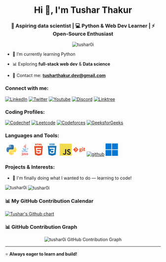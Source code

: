 <h1 align="center">Hi 👋, I'm Tushar Thakur</h1>
<h3 align="center">🚀 Aspiring data scientist | 💻 Python & Web Dev Learner | ⚡ Open-Source Enthusiast</h3>

<p align="center">
  <img src="https://komarev.com/ghpvc/?username=tushar0i&label=Profile%20views&color=0e75b6&style=flat" alt="tushar0i" />
</p>

- 🚀 I’m currently learning Python
  
- 📊 Exploring **full-stack web dev** & **Data science**

- 💌 Contact me: **tusharthakur.dev@gmail.com**

<h3 align="left">Connect with me:</h3>
<p align="left">
  <a href="https://linkedin.com/in/tushar0i" target="_blank"><img src="https://raw.githubusercontent.com/rahuldkjain/github-profile-readme-generator/master/src/images/icons/Social/linked-in-alt.svg" alt="LinkedIn" height="30" width="40" /></a>
  <a href="https://twitter.com/tushar0i" target="_blank"><img src="https://raw.githubusercontent.com/rahuldkjain/github-profile-readme-generator/master/src/images/icons/Social/twitter.svg" height="30" width="40" alt="Twitter" /></a>
  <a href="https://www.youtube.com/tusharzeroi" target="_blank"><img src="https://upload.wikimedia.org/wikipedia/commons/0/09/YouTube_full-color_icon_%282017%29.svg" alt="Youtube" height="30" width="40" /></a>
  <a href="https://discord.com/invite/8WTNGvJqU3" target="_blank"><img src="https://www.svgrepo.com/show/353655/discord-icon.svg" alt="Discord" height="30" width="40" /></a>
<!--   <a href="https://www.instagram.com/tusharzeroi" target="_blank"><img src="https://www.svgrepo.com/show/13639/instagram.svg" alt="Instagram" height="30" width="40" /></a> -->
  <a href="https://linktr.ee/tushar0i" target="_blank"><img src="https://assets.production.linktr.ee/profiles/_next/static/logo-assets/apple-icon-180x180.png" alt="Linktree" height="30" width="30" /></a>

</p>

<h3 align="left">Coding Profiles:</h3>
<p align="left">
  <a href="https://www.codechef.com/users/tushar0i" target="_blank"><img src="https://avatars.githubusercontent.com/u/11960354?v=4" alt="Codechef" height="30" width="40" /></a>
  <a href="https://www.leetcode.com/tushar0i" target="_blank"><img src="https://raw.githubusercontent.com/rahuldkjain/github-profile-readme-generator/master/src/images/icons/Social/leet-code.svg" alt="Leetcode" height="30" width="40" /></a>
  <a href="https://codeforces.com/profile/tushar0i" target="_blank"><img src="https://raw.githubusercontent.com/rahuldkjain/github-profile-readme-generator/master/src/images/icons/Social/codeforces.svg" alt="Codeforces" height="30" width="40" /></a>
  <a href="https://auth.geeksforgeeks.org/user/tushar0i" target="_blank"><img src="https://raw.githubusercontent.com/rahuldkjain/github-profile-readme-generator/master/src/images/icons/Social/geeks-for-geeks.svg" alt="GeeksforGeeks" height="30" width="40" /></a>
</p>

<h3 align="left">Languages and Tools:</h3>
<p align="left">
  <a href="https://www.python.org/" target="_blank"><img src="https://github.com/devicons/devicon/blob/master/icons/python/python-original.svg" alt="Python" width="40" height="40"/></a>
  <a href="https://www.java.com/" target="_blank"><img src="https://github.com/devicons/devicon/blob/master/icons/java/java-original-wordmark.svg" alt="java" width="40" height="40"/></a>
  <a href="https://www.w3.org/TR/2011/WD-html5-20110405/" target="_blank"><img src="https://github.com/devicons/devicon/blob/master/icons/html5/html5-plain-wordmark.svg" alt="html5" width="40" height="40"/></a>
  <a href="https://www.w3.org/TR/css/#css" target="_blank"><img src="https://github.com/devicons/devicon/blob/master/icons/css3/css3-plain-wordmark.svg" alt="css3" width="40" height="40"/></a>
  <a href="https://www.javascript.com" target="_blank"><img src="https://raw.githubusercontent.com/devicons/devicon/master/icons/javascript/javascript-original.svg" alt="javascript" width="40" height="40"/></a>
  <a href="https://git-scm.com/" target="_blank"><img src="https://github.com/devicons/devicon/blob/master/icons/git/git-plain-wordmark.svg" alt="git" width="40" height="40"/></a>
  <a href="https://www.github.com/" target="_blank"><img src="https://upload.wikimedia.org/wikipedia/commons/a/ae/Github-desktop-logo-symbol.svg" alt="github" width="40" height="40"/></a>
  <a href="https://www.microsoft.com/en-in/windows" target="_blank"><img src="https://github.com/devicons/devicon/blob/master/icons/windows11/windows11-original.svg" alt="windows" width="40" height="40"/></a>

<h3 align="left">Projects & Interests:</h3>
<ul>
 
  <li>🌟 I'm finally doing what I wanted to do — learning to code!</li>
</ul>

<p><img align="left" src="https://github-readme-stats.vercel.app/api/top-langs?username=tushar0i&show_icons=true&locale=en&layout=compact&theme=vision-friendly-dark" alt="tushar0i" /></p>

<p>&nbsp;<img align="center" src="https://github-readme-stats.vercel.app/api?username=tushar0i&show_icons=true&locale=en&theme=neon&layout=compact&hide=contribs,prs" alt="tushar0i" /></p>


### 📊 My GitHub Contribution Calendar
<a href="https://github.com/tushar0i">
  <img  src="https://ghchart.rshah.org/tushar0i" alt="Tushar's Github chart" />
</a>


### 📊 GitHub Contribution Graph
<p align="center">
  <img src="https://github-readme-activity-graph.vercel.app/graph?username=tushar0i&theme=github-compact&area=true&hide_border=true" alt="tushar0i GitHub Contribution Graph" />
</p>

---

⭐ **Always eager to learn and build!**



